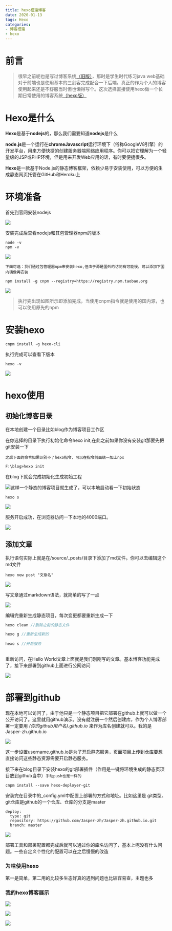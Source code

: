 ```yaml
---
title: hexo搭建博客
date: 2020-01-13
tags: Hexo
categories: 
- 博客搭建
- hexo
---
```




# 前言

> 很早之前呢也是写过博客系统[（旧版）](www.yournotes.cn)，那时是学生时代练习java web基础对于前端也是使用基本的三剑客完成配合一下后端。真正的作为个人的博客使用起来还是不舒服当时但也懒得写个。这次选择直接使用hexo做一个长期日常使用的博客系统[（hexo版）](Jasper-zh.github.io)

# Hexo是什么

**Hexo**是基于**nodejs**的，那么我们需要知道**nodejs**是什么

**node.js**是一个运行在**chromeJavascript**运行环境下（俗称GoogleV8引擎）的开发平台，用来方便快捷的创建服务器端网络应用程序。你可以把它理解为一个轻量级的JSP或PHP环境，但是用来开发Web应用的话，有时要便捷很多。

**Hexo**是一款基于Node.js的静态博客框架，依赖少易于安装使用，可以方便的生成静态网页托管在GitHub和Heroku上

#  环境准备

首先到官网安装nodejs

![](https://gitee-blogimage.oss-cn-beijing.aliyuncs.com/blogImage/hexo搭建博客/01.png)

安装完成后查看nodejs和其包管理器npm的版本

```shell
node -v
npm -v
```

![](https://gitee-blogimage.oss-cn-beijing.aliyuncs.com/blogImage/hexo搭建博客/02.png)

`下面可选：我们通过包管理器npm来安装hexo,但由于源是国外的访问有可能慢。可以添加下国内镜像再安装`

```shell
npm install -g cnpm --registry=https://registry.npm.taobao.org
```

![](https://gitee-blogimage.oss-cn-beijing.aliyuncs.com/blogImage/hexo搭建博客/03.png)

> 执行完出现如图所示即添加完成，当使用cnpm指令就是使用的国内源，也可以使用原先的npm



# 安装hexo

```shell
cnpm install -g hexo-cli
```

执行完成可以查看下版本

```shell
hexo -v
```

![](https://gitee-blogimage.oss-cn-beijing.aliyuncs.com/blogImage/hexo搭建博客/04.png)



#  hexo使用

##  初始化博客目录

在本地创建一个目录比如blog作为博客项目工作区

在你选择的目录下执行初始化命令hexo init,在此之前如果你没有安装git那要先把git安装一下

`之后下面的命令如果识别不了hexo指令，可以在指令前面统一加上npx`

```shell
F:\blog>hexo init
```

在blog下就会完成初始化生成初始工程

![](https://gitee-blogimage.oss-cn-beijing.aliyuncs.com/blogImage/hexo搭建博客/05.png)这样一个静态的博客项目就生成了，可以本地启动看一下初始状态

```
hexo s
```

![](https://gitee-blogimage.oss-cn-beijing.aliyuncs.com/blogImage/hexo搭建博客/06.png)

服务开启成功，在浏览器访问一下本地的4000端口。

![](https://gitee-blogimage.oss-cn-beijing.aliyuncs.com/blogImage/hexo搭建博客/07.png)



## 添加文章

执行语句实际上就是在/source/_posts/目录下添加了md文件。你可以去编辑这个md文件

```
hexo new post "文章名"
```

![](https://gitee-blogimage.oss-cn-beijing.aliyuncs.com/blogImage/hexo搭建博客/09.png)

写文章通过markdown语法，就简单的写了一点

![](https://gitee-blogimage.oss-cn-beijing.aliyuncs.com/blogImage/hexo搭建博客/10.png)

编辑完重新生成静态项目，每次变更都要重新生成一下

```java
hexo clean //删除之前的静态文件

hexo g //重新生成新的
    
hexo s //开启服务
    
```

重新访问，在Hello World文章上面就是我们刚刚写的文章。基本博客功能完成了，接下来部署到github上面进行公网访问

![](https://gitee-blogimage.oss-cn-beijing.aliyuncs.com/blogImage/hexo搭建博客/11.png)





# 部署到github

现在本地可以访问了，由于他只是一个静态项目把它部署在github上就可以做一个公开访问了。这里就用github演示。没有就注册一个然后创建库，作为个人博客部署一定要用  *(你的github用户名).github.io*  来作为库名创建就可以。我的是Jasper-zh.github.io 

![](https://gitee-blogimage.oss-cn-beijing.aliyuncs.com/blogImage/hexo搭建博客/12.png)

这一步设置username.github.io是为了开启静态服务，页面项目上传到仓库要想直接访问这些静态资源需要开启静态服务。

接下来在blog目录下安装hexo的git部署插件（作用是一键将环境生成的静态页项目放到github当中）`手动push也是一样的`

```shell
cnpm install --save hexo-deployer-git
```

安装完在目录中的_config.yml中配置上部署的方式和地址。比如这里是  git类型、git仓库是github的一个仓库、仓库的分支是master

```shell
deploy:
  type: git
  repository: https://github.com/Jasper-zh/Jasper-zh.github.io.git
  branch: master
```

![](https://gitee-blogimage.oss-cn-beijing.aliyuncs.com/blogImage/hexo搭建博客/13.png)

部署工具和部署配置都完成后就可以通过你的库名访问了，基本上呢没有什么问题。一些自定义个性化的配置可以在之后慢慢的改造



### 为啥使用hexo

第一是简单，第二用的比较多生态好真的遇到问题也比较容易查，主题也多



### 我的hexo博客展示

![](https://gitee-blogimage.oss-cn-beijing.aliyuncs.com/blogImage/hexo搭建博客/14.png)

![](https://gitee-blogimage.oss-cn-beijing.aliyuncs.com/blogImage/hexo搭建博客/15.png)

![](https://gitee-blogimage.oss-cn-beijing.aliyuncs.com/blogImage/hexo搭建博客/16.png)


